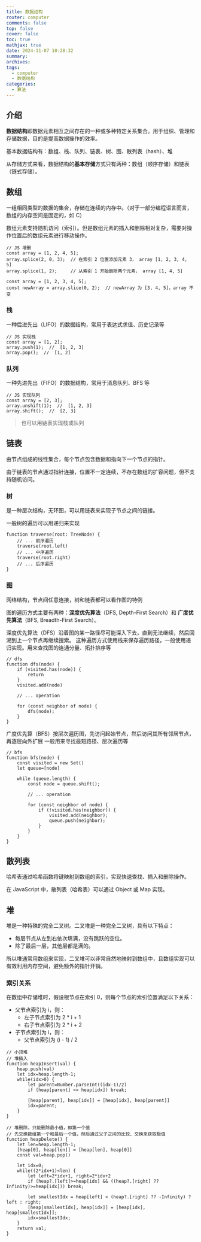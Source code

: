 ```yaml
---
title: 数据结构
router: computer
comments: false
top: false
cover: false
toc: true
mathjax: true
date: 2024-11-07 10:28:32
summary:
archives:
tags:
  - computer
  - 数据结构
categories:
  - 算法
---
```


## 介绍

**数据结构**即数据元素相互之间存在的一种或多种特定关系集合。用于组织、管理和存储数据，目的是提高数据操作的效率。

基本数据结构有：数组、栈、队列、链表、树、图、散列表（hash）、堆

从存储方式来看，数据结构的**基本存储**方式只有两种：数组（顺序存储）和链表（链式存储）。

<!-- more -->

## 数组

一组相同类型的数据的集合，存储在连续的内存中。（对于一部分编程语言而言，数组的内存空间是固定的，如 C）

数组元素支持随机访问（索引）。但是数组元素的插入和删除相对复杂，需要对操作位置后的数组元素进行移动操作。

```JS
// JS 增删
const array = [1, 2, 4, 5];
array.splice(2, 0, 3);  // 在索引 2 位置添加元素 3， array [1, 2, 3, 4, 5]
array.splice(1, 2);     // 从索引 1 开始删除两个元素， array [1, 4, 5]

const array = [1, 2, 3, 4, 5];
const newArray = array.slice(0, 2);  // newArray 为 [3, 4, 5]，array 不变
```

### 栈

一种后进先出（LIFO）的数据结构，常用于表达式求值、历史记录等

```JS
// JS 实现栈
const array = [1, 2];
array.push(1);  //  [1, 2, 3]
array.pop();  //  [1, 2]
```

### 队列

一种先进先出（FIFO）的数据结构，常用于消息队列、BFS 等

```JS
// JS 实现队列
const array = [2, 3];
array.unshift(1);  //  [1, 2, 3]
array.shift();  //  [2, 3]
```

> 也可以用链表实现栈或队列


## 链表

由节点组成的线性集合，每个节点包含数据和指向下一个节点的指针。

由于链表的节点通过指针连接，位置不一定连续，不存在数组的扩容问题，但不支持随机访问。


### 树

是一种层次结构，无环图，可以用链表来实现子节点之间的链接。

一般树的遍历可以用递归来实现

```JS
function traverse(root: TreeNode) {
    // ... 前序遍历
    traverse(root.left)
    // ... 中序遍历
    traverse(root.right)
    // ... 后序遍历
}
```

### 图

网络结构，节点间任意连接，树和链表都可以看作图的特例

图的遍历方式主要有两种：**深度优先算法**（DFS, Depth-First Search）和 **广度优先算法**（BFS, Breadth-First Search）。

深度优先算法（DFS）沿着图的某一路径尽可能深入下去，直到无法继续，然后回溯到上一个节点再继续搜索。
这种遍历方式使用栈来保存遍历路径，一般使用递归实现。用来查找图的连通分量、拓扑排序等

```JS
// dfs
function dfs(node) {
    if (visited.has(node)) {
        return
    }
    visited.add(node)

    // ... operation

    for (const neighbor of node) {
        dfs(node);
    }
}
```


广度优先算（BFS）按层次遍历图，先访问起始节点，然后访问其所有邻居节点，再逐层向外扩展
一般用来寻找最短路径、层次遍历等

```JS
// bfs
function bfs(node) {
    const visited = new Set()
    let queue=[node]

    while (queue.length) {
        const node = queue.shift();
        
        // ... operation

        for (const neighbor of node) {
            if (!visited.has(neighbor)) {
                visited.add(neighbor);
                queue.push(neighbor);
            }
        }
    }
}
```

## 散列表

哈希表通过哈希函数将键映射到数组的索引，实现快速查找、插入和删除操作。

在 JavaScript 中，散列表（哈希表）可以通过 Object 或 Map 实现。


## 堆

堆是一种特殊的完全二叉树。二叉堆是一种完全二叉树，具有以下特点：
- 每层节点从左到右依次填满，没有跳跃的空位。
- 除了最后一层，其他层都是满的。

所以堆通常用数组来实现，二叉堆可以非常自然地映射到数组中，且数组实现可以有效利用内存空间，避免额外的指针开销。

### 索引关系

在数组中存储堆时，假设根节点在索引 0，则每个节点的索引位置满足以下关系：
 - 父节点索引为 i，则：
    - 左子节点索引为 2 * i + 1
    - 右子节点索引为 2 * i + 2
 - 子节点索引为 i，则：
    - 父节点索引为 (i - 1) / 2


```JS
// 小顶堆
// 堆插入
function heapInsert(val) {
    heap.push(val)
    let idx=heap.length-1;
    while(idx>0) {
        let parent=Number.parseInt((idx-1)/2)
        if (heap[parent] <= heap[idx]) break;

        [heap[parent], heap[idx]] = [heap[idx], heap[parent]]
        idx=parent;
    }
}

// 堆删除，只能删除最小值，即第一个值
// 先交换数组第一个和最后一个值，然后通过父子之间的比较、交换来获取极值
function heapDelete() {
    let len=heap.length-1;
    [heap[0], heap[len]] = [heap[len], heap[0]]
    const val=heap.pop()

    let idx=0;
    while((2*idx+1)<len) {
        let left=2*idx+1, right=2*idx+2
        if (heap?.[left]>=heap[idx] && ((heap?.[right] ?? Infinity)>=heap[idx])) break;

        let smallestIdx = heap[left] < (heap?.[right] ?? -Infinity) ? left : right;
        [heap[smallestIdx], heap[idx]] = [heap[idx], heap[smallestIdx]];
        idx=smallestIdx;
    }
    return val;
}
```
